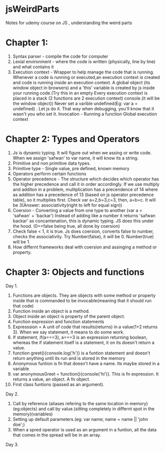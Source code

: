 # jsWeirdParts

Notes for udemy course on JS , understanding the weird parts


Chapter 1: 
==========
1. Syntax parser - compile the code for computer
2. Lexial environment - where the code is written (physically, line by line) and what contains it
3. Execution context - Wrapper to help manage the code that is running. Whenever a code is running or executed,an execution context is created and code is running 
   inside an execution context. A global object (its window object in browsers) and a 'this' variable is created by js inside your running code.(Try this in an empty 
   Every execution context is placed in a stack (2 functions are 2 execution context)
   console.(it will be the window object))
   Never set a varible undefined(Eg: var a = undefined) . Let js do it. That way when debugging, you'll know that it wasn't you who set it.
   Invocation - Running a function 
   Global execution context
   
Chapter 2: Types and Operators
=========

1. Js is dynamic typing. It will figure out when we assing or write code.
When we assign 'safwan' to var name, it will know its a string.
2. Primitive and non primitive data types.
3. Primitive type - Single value, pre defined, known memory 
4. Operators perform certain functions
5. Operator precedence - The structure which decides which operator has the higher precedence and call it in order accordingly.
   If we use multiply and additon in a problem, mulitplication has a precendence of 14 where as addition has a precedence of 13 (based on js operator precedence table),    so it multiplies first. 
   Check var a=2,b=3,c=3, then, a=b=c. It will be 3(Answer: associativity(right to left for equal sign))
6. Coersion - Converting a value from one type to another (var a = 'safwan' + 'backar')
   Instead of adding like a number it returns 'safwan backar' as concantenation, this is dynamic typing. JS does this under the hood. (0==false being true, all done by coersion)
7. Check false < 1, it is true. Js does coersion, converts false to number, checks the associativity. Try Number(false), it will be 0. Number(true) will be 1.
8. How differnt frameworks deal with coersion and assinging a method or property.

Chapter 3: Objects and functions
==========

Day 1.
1. Functions are objects. They are objects with some method or property inside that is commanded to be invocable(meaning that it should run that code)
2. Function inside an object is a method.
3.  Object inside an object is property of the parent object.
4. Function expression and function statements
5. Expresssion = A unit of code that results(returns) in a value(1+2 returns 3). When we say statement, it means to do some work.
6. If statement, if(a===3), a===3 is an expression returning boolean, whereas the if statement itself is a statement, it on its doesn't return a value.
7. function greet(){console.log('h')} is a funtion statement and doesn't return anything until its run and is stored in the memory 
8. Anonymous funtion is fn that doesn't have a name. Its maybe stored in a variable
9. var anonymousGreet = function(){console('hi')}. This is fn expression. It returns a value, an object. A fn object.
10. First class funtions (passed as an argument). 

Day 2.
1. Call by reference (aliases refering to the same location in memory)(eg:objects) and call by value.(sitting completely in differnt spot in the memory)(variables)
2. Setting up default parameters.(eg: var name; name = name || 'john doe';)
3. When a spred operator is used as an argument in a funtion, all the data that comes in the spread will be in an array.

Day 3.






















